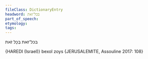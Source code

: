 ```yaml
---
fileClass: DictionaryEntry
headword: בכל־זאת
part_of_speech: 
etymology: 
tags: 
---
```

בכל־זאת
בְּכָל זֹאת

{HAREDI (Israel)}
bexol zoys {JERUSALEMITE, Assouline 2017: 108}
